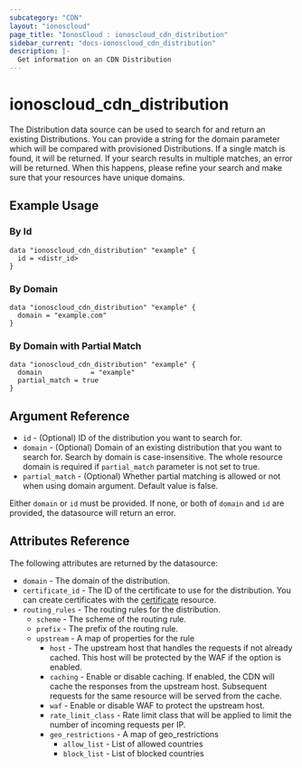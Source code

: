 ```yaml
---
subcategory: "CDN"
layout: "ionoscloud"
page_title: "IonosCloud : ionoscloud_cdn_distribution"
sidebar_current: "docs-ionoscloud_cdn_distribution"
description: |-
  Get information on an CDN Distribution
---
```


# ionoscloud_cdn_distribution

The Distribution data source can be used to search for and return an existing Distributions.
You can provide a string for the domain parameter which will be compared with provisioned Distributions.
If a single match is found, it will be returned. If your search results in multiple matches, an error will be returned.
When this happens, please refine your search and make sure that your resources have unique domains.

## Example Usage

### By Id
```hcl
data "ionoscloud_cdn_distribution" "example" {
  id = <distr_id>
}
```

### By Domain
```hcl
data "ionoscloud_cdn_distribution" "example" {
  domain = "example.com"
}
```

### By Domain with Partial Match
```hcl
data "ionoscloud_cdn_distribution" "example" {
  domain    		= "example"
  partial_match = true
}
```

## Argument Reference

* `id` - (Optional) ID of the distribution you want to search for.
* `domain` - (Optional) Domain of an existing distribution that you want to search for. Search by domain is case-insensitive. The whole resource domain is required if `partial_match` parameter is not set to true.
* `partial_match` - (Optional) Whether partial matching is allowed or not when using domain argument. Default value is false.

Either `domain` or `id` must be provided. If none, or both of `domain` and `id` are provided, the datasource will return an error.

## Attributes Reference

The following attributes are returned by the datasource:

- `domain` - The domain of the distribution.
- `certificate_id` - The ID of the certificate to use for the distribution. You can create certificates with the [certificate](certificate.md) resource.
- `routing_rules` - The routing rules for the distribution.
    - `scheme` - The scheme of the routing rule.
    - `prefix` - The prefix of the routing rule.
    - `upstream` - A map of properties for the rule
        * `host` - The upstream host that handles the requests if not already cached. This host will be protected by the WAF if the option is enabled.
        * `caching` - Enable or disable caching. If enabled, the CDN will cache the responses from the upstream host. Subsequent requests for the same resource will be served from the cache.
        * `waf` - Enable or disable WAF to protect the upstream host.
        * `rate_limit_class` - Rate limit class that will be applied to limit the number of incoming requests per IP.
        * `geo_restrictions` - A map of geo_restrictions
            * `allow_list` - List of allowed countries
            * `block_list` - List of blocked countries
